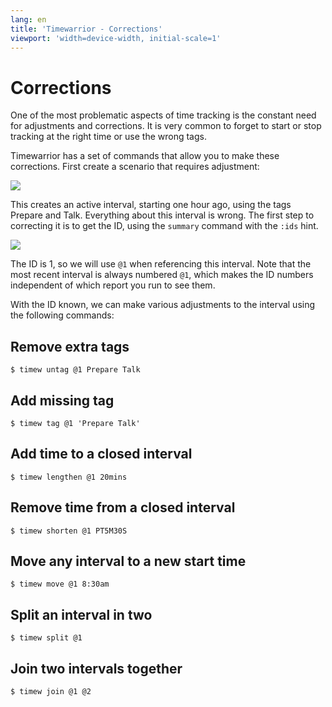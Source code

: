 ```yaml
---
lang: en
title: 'Timewarrior - Corrections'
viewport: 'width=device-width, initial-scale=1'
---
```


# Corrections

One of the most problematic aspects of time tracking is the constant need for adjustments and corrections.
It is very common to forget to start or stop tracking at the right time or use the wrong tags.

Timewarrior has a set of commands that allow you to make these corrections.
First create a scenario that requires adjustment:

![](/images/correction1.png)

This creates an active interval, starting one hour ago, using the tags Prepare and Talk.
Everything about this interval is wrong.
The first step to correcting it is to get the ID, using the `summary` command with the `:ids` hint.

![](/images/correction2.png)

The ID is 1, so we will use `@1` when referencing this interval.
Note that the most recent interval is always numbered `@1`, which makes the ID numbers independent of which report you run to see them.

With the ID known, we can make various adjustments to the interval using the following commands:

## Remove extra tags

```
$ timew untag @1 Prepare Talk
```

## Add missing tag

```
$ timew tag @1 'Prepare Talk'
```

## Add time to a closed interval

```
$ timew lengthen @1 20mins
```

## Remove time from a closed interval

```
$ timew shorten @1 PT5M30S
```

## Move any interval to a new start time

```
$ timew move @1 8:30am
```

## Split an interval in two

```
$ timew split @1
```

## Join two intervals together

```
$ timew join @1 @2
```
